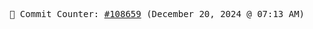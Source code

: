 <p align="center">
    <samp>
        📮 Commit Counter: <a href="https://github.com/Javascript-void0/Javascript-void0/commits/main">#108659</a> (December 20, 2024 @ 07:13 AM)
    </samp>
</p>